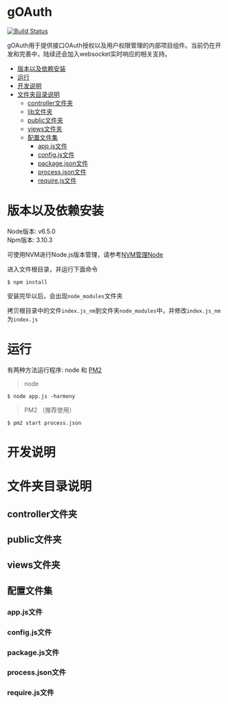 # gOAuth

[![Build Status](https://travis-ci.org/golden-tech-native/gOAuth.svg?branch=master)](https://travis-ci.org/golden-tech-native/gOAuth) </br>

gOAuth用于提供接口OAuth授权以及用户权限管理的内部项目组件。当前仍在开发和完善中，陆续还会加入websocket实时响应的相关支持。

* [版本以及依赖安装](https://github.com/golden-tech-native/gOAuth#版本以及依赖安装)
* [运行](https://github.com/golden-tech-native/gOAuth#运行)
* [开发说明](https://github.com/golden-tech-native/gOAuth#开发说明)
* [文件夹目录说明](https://github.com/golden-tech-native/gOAuth#文件夹目录说明)
  * [controller文件夹](https://github.com/golden-tech-native/gOAuth#controller文件夹)
  * [lib文件夹](https://github.com/golden-tech-native/gOAuth#lib文件夹)
  * [public文件夹](https://github.com/golden-tech-native/gOAuth#public文件夹)
  * [views文件夹](https://github.com/golden-tech-native/gOAuth#views文件夹)
  * [配置文件集](https://github.com/golden-tech-native/gOAuth#配置文件集)
    * [app.js文件](https://github.com/golden-tech-native/gOAuth#app.js文件)
    * [config.js文件](https://github.com/golden-tech-native/gOAuth#config.js文件)
    * [package.json文件](https://github.com/golden-tech-native/gOAuth#package.json文件)
    * [process.json文件](https://github.com/golden-tech-native/gOAuth#process.json文件)
    * [require.js文件](https://github.com/golden-tech-native/gOAuth#require.js文件)

# 版本以及依赖安装
Node版本: v6.5.0 </br>
Npm版本: 3.10.3 </br>

可使用NVM进行Node.js版本管理，请参考[NVM管理Node](https://github.com/golden-tech-native/dtlib/wiki/4.1-Node.js%E7%89%88%E6%9C%AC%E7%AE%A1%E7%90%86%E5%B7%A5%E5%85%B7NVM%E5%AE%89%E8%A3%85) </br>

进入文件根目录，并运行下面命令</br>
```
$ npm install
```
安装完毕以后，会出现`node_modules`文件夹</br>

拷贝根目录中的文件`index.js_nm`到文件夹`node_modules`中，并修改`index.js_nm`为`index.js`</br>

# 运行
有两种方法运行程序: node 和 [PM2](https://github.com/golden-tech-native/dtlib/wiki/4.2-Node.js%E9%83%A8%E7%BD%B2%E5%B7%A5%E5%85%B7PM2%E5%AE%89%E8%A3%85)

> node
```
$ node app.js -harmony
```
> PM2 （推荐使用）
```
$ pm2 start process.json
```

# 开发说明
# 文件夹目录说明
## controller文件夹
## public文件夹
## views文件夹
## 配置文件集
### app.js文件
### config.js文件
### package.js文件
### process.json文件
### require.js文件
